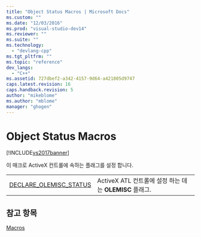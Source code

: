 ```yaml
---
title: "Object Status Macros | Microsoft Docs"
ms.custom: ""
ms.date: "12/03/2016"
ms.prod: "visual-studio-dev14"
ms.reviewer: ""
ms.suite: ""
ms.technology: 
  - "devlang-cpp"
ms.tgt_pltfrm: ""
ms.topic: "reference"
dev_langs: 
  - "C++"
ms.assetid: 727dbef2-a342-4157-9d64-a421805d9747
caps.latest.revision: 16
caps.handback.revision: 5
author: "mikeblome"
ms.author: "mblome"
manager: "ghogen"
---
```

# Object Status Macros
[!INCLUDE[vs2017banner](../../assembler/inline/includes/vs2017banner.md)]

이 매크로 ActiveX 컨트롤에 속하는 플래그를 설정 합니다.  
  
|||  
|-|-|  
|[DECLARE\_OLEMISC\_STATUS](../Topic/DECLARE_OLEMISC_STATUS.md)|ActiveX ATL 컨트롤에 설정 하는 데는  **OLEMISC** 플래그.|  
  
## 참고 항목  
 [Macros](../../atl/reference/atl-macros.md)